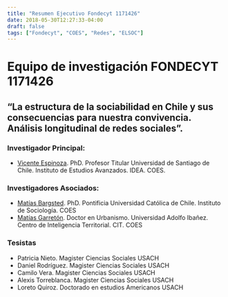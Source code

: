 ```yaml
---
title: "Resumen Ejecutivo Fondecyt 1171426"
date: 2018-05-30T12:27:33-04:00
draft: false
tags: ["Fondecyt", "COES", "Redes", "ELSOC"]
---
```


# Equipo de investigación FONDECYT 1171426


## “La estructura de la sociabilidad en Chile y sus consecuencias para nuestra convivencia. Análisis longitudinal de redes sociales”.


### Investigador Principal: 
+ [Vicente Espinoza](www.coes.cl/integrantres/vicente-espinoza "Vicente Espinoza"). PhD. Profesor Titular Universidad de Santiago de Chile. Instituto de Estudios Avanzados. IDEA. COES.
### Investigadores Asociados: 
+ [Matías Bargsted](www.coes.cl/integrantres/matias-bargsted "Matías Bargsted"). PhD. Pontificia Universidad Católica de Chile. Instituto de Sociología. COES
+ [Matías Garretón](www.coes.cl/integrantres/matias-garreton "Matías Garretón"). Doctor en Urbanismo. Universidad Adolfo Ibañez. Centro de Inteligencia Territorial. CIT. COES 
### Tesistas 
+ Patricia Nieto. Magister Ciencias Sociales USACH
+ Daniel Rodríguez. Magister Ciencias Sociales USACH
+ Camilo Vera. Magister Ciencias Sociales USACH
+ Alexis Torreblanca. Magister Ciencias Sociales USACH
+ Loreto Quiroz. Doctorado en estudios Americanos USACH
